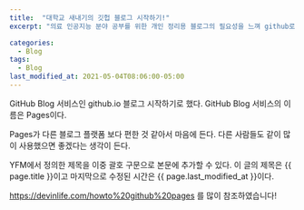 ```yaml
---
title:  "대학교 새내기의 깃헙 블로그 시작하기!"
excerpt: "의료 인공지능 분야 공부를 위한 개인 정리용 블로그의 필요성을 느껴 github로 블로그를 시작합니다"

categories:
  - Blog
tags:
  - Blog
last_modified_at: 2021-05-04T08:06:00-05:00
---
```


GitHub Blog 서비스인 github.io 블로그 시작하기로 했다.
GitHub Blog 서비스의 이름은 Pages이다.

Pages가 다른 블로그 플랫폼 보다 편한 것 같아서 마음에 든다.
다른 사람들도 같이 많이 사용했으면 좋겠다는 생각이 든다.

YFM에서 정의한 제목을 이중 괄호 구문으로 본문에 추가할 수 있다.
이 글의 제목은 {{ page.title }}이고
마지막으로 수정된 시간은 {{ page.last_modified_at }}이다.

https://devinlife.com/howto%20github%20pages 를 많이 참조하였습니다!